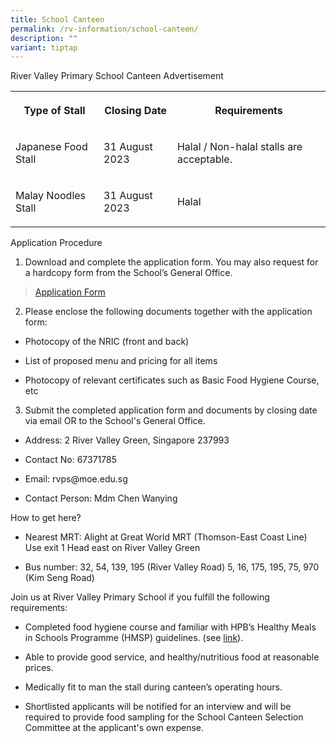 ```yaml
---
title: School Canteen
permalink: /rv-information/school-canteen/
description: ""
variant: tiptap
---
```

<p>River Valley Primary School Canteen Advertisement</p><table><tbody><tr><th rowspan="1" colspan="1"><p>Type of Stall</p></th><th rowspan="1" colspan="1"><p>Closing Date</p></th><th rowspan="1" colspan="1"><p>Requirements</p></th></tr><tr><td rowspan="1" colspan="1"><p>Japanese Food Stall</p></td><td rowspan="1" colspan="1"><p>31 August 2023</p></td><td rowspan="1" colspan="1"><p>Halal / Non-halal stalls are acceptable.</p></td></tr><tr><td rowspan="1" colspan="1"><p>Malay Noodles Stall</p></td><td rowspan="1" colspan="1"><p>31 August 2023</p></td><td rowspan="1" colspan="1"><p>Halal</p></td></tr></tbody></table><p>Application Procedure</p><ol data-tight="true" class="tight"><li><p>Download and complete the application form. You may also request for a hardcopy form from the School’s General Office.</p></li></ol><blockquote><p><a href="/files/school%20canteen%20application%20form.pdf" rel="noopener noreferrer nofollow" target="_blank">Application Form</a></p></blockquote><ol start="2" data-tight="true" class="tight"><li><p>Please enclose the following documents together with the application form:</p></li></ol><ul data-tight="true" class="tight"><li><p>Photocopy of the NRIC (front and back)</p></li><li><p>List of proposed menu and pricing for all items</p></li><li><p>Photocopy of relevant certificates such as Basic Food Hygiene Course, etc</p></li></ul><ol start="3" data-tight="true" class="tight"><li><p>Submit the completed application form and documents by closing date via email OR to the School's General Office.</p></li></ol><ul data-tight="true" class="tight"><li><p>Address: 2 River Valley Green, Singapore 237993</p></li><li><p>Contact No: 67371785</p></li><li><p>Email: rvps@moe.edu.sg</p></li><li><p>Contact Person: Mdm Chen Wanying</p></li></ul><p>How to get here?</p><ul data-tight="true" class="tight"><li><p>Nearest MRT: Alight at Great World MRT (Thomson-East Coast Line) Use exit 1 Head east on River Valley Green</p></li><li><p>Bus number: 32, 54, 139, 195 (River Valley Road) 5, 16, 175, 195, 75, 970 (Kim Seng Road)</p></li></ul><p>Join us at River Valley Primary School if you fulfill the following requirements:</p><ul data-tight="true" class="tight"><li><p>Completed food hygiene course and familiar with HPB’s Healthy Meals in Schools Programme (HMSP) guidelines. (see <a href="https://www.hpb.gov.sg/schools/school-programmes/healthy-meals-in-schools-programme" rel="noopener noreferrer nofollow" target="_blank">link</a>).</p></li><li><p>Able to provide good service, and healthy/nutritious food at reasonable prices.</p></li><li><p>Medically fit to man the stall during canteen’s operating hours.</p></li><li><p>Shortlisted applicants will be notified for an interview and will be required to provide food sampling for the School Canteen Selection Committee at the applicant's own expense.</p></li></ul><p></p>